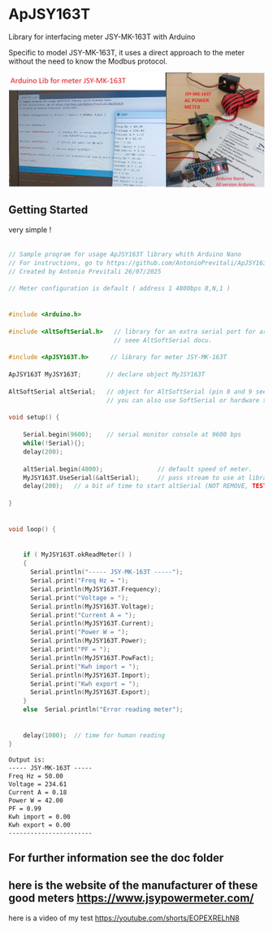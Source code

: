 # ApJSY163T
Library for interfacing meter JSY-MK-163T with Arduino

Specific to model JSY-MK-163T, it uses a direct approach to the meter without the need to know the Modbus protocol.

![ApJSY163T](doc/Presenta163T.jpg "ApJSY163T")

## Getting Started

very simple !

```c++

// Sample program for usage ApJSY163T library whith Arduino Nano
// For instructions, go to https://github.com/AntonioPrevitali/ApJSY163T
// Created by Antonio Previtali 26/07/2025

// Meter configuration is default ( address 1 4800bps 8,N,1 )


#include <Arduino.h>

#include <AltSoftSerial.h>   // library for an extra serial port for arduino nano.
                             // seee AltSoftSerial docu.

#include <ApJSY163T.h>      // library for meter JSY-MK-163T

ApJSY163T MyJSY163T;       // declare object MyJSY163T

AltSoftSerial altSerial;   // object for AltSoftSerial (pin 8 and 9 seee AltSoftSerial docu)
                           // you can also use SoftSerial or hardware serial Serial1,n

void setup() {
       
    Serial.begin(9600);    // serial monitor console at 9600 bps
    while(!Serial){};
    delay(200); 

    altSerial.begin(4800);               // default speed of meter.
    MyJSY163T.UseSerial(&altSerial);     // pass stream to use at library.
    delay(200);   // a bit of time to start altSerial (NOT REMOVE, TEST)
    
}


void loop() {
 

    if ( MyJSY163T.okReadMeter() )
    {
      Serial.println("----- JSY-MK-163T -----");
      Serial.print("Freq Hz = ");
      Serial.println(MyJSY163T.Frequency);
      Serial.print("Voltage = ");
      Serial.println(MyJSY163T.Voltage);      
      Serial.print("Current A = ");
      Serial.println(MyJSY163T.Current);
      Serial.print("Power W = ");
      Serial.println(MyJSY163T.Power);
      Serial.print("PF = ");
      Serial.println(MyJSY163T.PowFact);     
      Serial.print("Kwh import = ");
      Serial.println(MyJSY163T.Import);
      Serial.print("Kwh export = ");
      Serial.println(MyJSY163T.Export);  
    }
    else  Serial.println("Error reading meter");
   

    delay(1000);  // time for human reading
}
```
```
Output is:
----- JSY-MK-163T -----
Freq Hz = 50.00
Voltage = 234.61
Current A = 0.18
Power W = 42.00
PF = 0.99
Kwh import = 0.00
Kwh export = 0.00
-----------------------
```
## For further information see the doc folder

## here is the website of the manufacturer of these good meters https://www.jsypowermeter.com/

here is a video of my test https://youtube.com/shorts/EOPEXRELhN8

